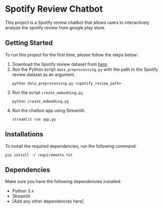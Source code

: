 # Spotify Review Chatbot

This project is a Spotify review chatbot that allows users to interactively analyze the spotify review from google play store.


## Getting Started

To run this project for the first time, please follow the steps below:

1. Download the Spotify review dataset from [here](https://drive.google.com/file/d/1_xaRB6d2K_9-1dUmdU0GjtaqPO7uQnTM/view).
2. Run the Python script `data_preprocessing.py` with the path to the Spotify review dataset as an argument.
    ```
    python data_preprocessing.py <spotify_review_path>
    ```
3. Run the script `create_embedding.py`.
    ```
    python create_embedding.py
    ```
4. Run the chatbot app using Streamlit.
    ```
    streamlit run app.py
    ```

## Installations

To install the required dependencies, run the following command:
```
pip install -r requirements.txt
```
## Dependencies

Make sure you have the following dependencies installed:

- Python 3.x
- Streamlit
- [Add any other dependencies here]
